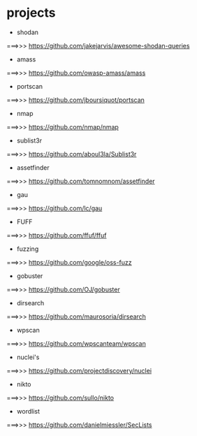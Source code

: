 # projects


- shodan

===>>> https://github.com/jakejarvis/awesome-shodan-queries

- amass

===>>> https://github.com/owasp-amass/amass

- portscan

===>>> https://github.com/jboursiquot/portscan

- nmap

===>>> https://github.com/nmap/nmap       

- sublist3r

===>>> https://github.com/aboul3la/Sublist3r

- assetfinder

===>>> https://github.com/tomnomnom/assetfinder

- gau

===>>> https://github.com/lc/gau

- FUFF

===>>> https://github.com/ffuf/ffuf

- fuzzing

===>>> https://github.com/google/oss-fuzz

- gobuster

===>>> https://github.com/OJ/gobuster

- dirsearch

===>>> https://github.com/maurosoria/dirsearch

- wpscan

===>>> https://github.com/wpscanteam/wpscan

- nuclei's

===>>> https://github.com/projectdiscovery/nuclei

- nikto

===>>> https://github.com/sullo/nikto

- wordlist

===>>> https://github.com/danielmiessler/SecLists
